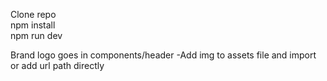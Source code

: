 Clone repo <br>
npm install<br>
npm run dev

Brand logo goes in components/header
    -Add img to assets file and import or add url path directly

